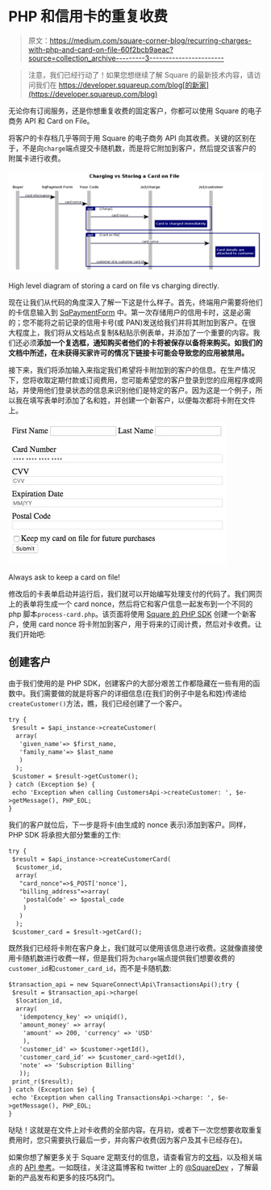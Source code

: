 # PHP 和信用卡的重复收费

> 原文：<https://medium.com/square-corner-blog/recurring-charges-with-php-and-card-on-file-60f2bcb9aeac?source=collection_archive---------3----------------------->

> 注意，我们已经行动了！如果您想继续了解 Square 的最新技术内容，请访问我们在 https://developer.squareup.com/blog[的新家](https://developer.squareup.com/blog)

无论你有订阅服务，还是你想重复收费的固定客户，你都可以使用 Square 的电子商务 API 和 Card on File。

将客户的卡存档几乎等同于用 Square 的电子商务 API 向其收费。关键的区别在于，不是向`charge`端点提交卡随机数，而是将它附加到客户，然后提交该客户的附属卡进行收费。

![](img/42eb7ee1a46f920dae5d20dd8ef257fb.png)

High level diagram of storing a card on file vs charging directly.

现在让我们从代码的角度深入了解一下这是什么样子。首先，终端用户需要将他们的卡信息输入到 [SqPaymentForm](https://docs.connect.squareup.com/articles/adding-payment-form) 中。第一次存储用户的信用卡时，这是必需的；您不能将之前记录的信用卡号(或 PAN)发送给我们并将其附加到客户。在很大程度上，我们将从文档站点复制&粘贴示例表单，并添加了一个重要的内容。我们还必须**添加一个复选框，通知购买者他们的卡将被保存以备将来购买。如我们的文档中所述，在未获得买家许可的情况下链接卡可能会导致您的应用被禁用。**

接下来，我们将添加输入来指定我们希望将卡附加到的客户的信息。在生产情况下，您将收取定期付款或订阅费用，您可能希望您的客户登录到您的应用程序或网站，并使用他们登录状态的信息来识别他们是特定的客户。因为这是一个例子，所以我在填写表单时添加了名和姓，并创建一个新客户，以便每次都将卡附在文件上。

![](img/0be6b85a0752e091e02c3a2359b57c76.png)

Always ask to keep a card on file!

修改后的卡表单启动并运行后，我们就可以开始编写处理支付的代码了。我们网页上的表单将生成一个 card nonce，然后将它和客户信息一起发布到一个不同的 php 脚本`process-card.php`。该页面将使用 [Square 的 PHP SDK](https://github.com/square/connect-php-sdk) 创建一个新客户，使用 card nonce 将卡附加到客户，用于将来的订阅计费，然后对卡收费。让我们开始吧:

## 创建客户

由于我们使用的是 PHP SDK，创建客户的大部分艰苦工作都隐藏在一些有用的函数中。我们需要做的就是将客户的详细信息(在我们的例子中是名和姓)传递给`createCustomer()`方法，瞧，我们已经创建了一个客户。

```
try {
 $result = $api_instance->createCustomer(
  array(
   'given_name'=> $first_name,
   'family_name'=> $last_name
   )
  );
 $customer = $result->getCustomer(); 
} catch (Exception $e) {
 echo 'Exception when calling CustomersApi->createCustomer: ', $e->getMessage(), PHP_EOL;
}
```

我们的客户就位后，下一步是将卡(由生成的 nonce 表示)添加到客户。同样，PHP SDK 将承担大部分繁重的工作:

```
try {
 $result = $api_instance->createCustomerCard(
  $customer_id,
  array(
   "card_nonce"=>$_POST['nonce'],
   "billing_address"=>array(
    'postalCode' => $postal_code
    )
   )
  );
 $customer_card = $result->getCard();
```

既然我们已经将卡附在客户身上，我们就可以使用该信息进行收费。这就像直接使用卡随机数进行收费一样，但是我们将为`charge`端点提供我们想要收费的`customer_id`和`customer_card_id`，而不是卡随机数:

```
$transaction_api = new SquareConnect\Api\TransactionsApi();try {
 $result = $transaction_api->charge(
  $location_id,
  array(
   'idempotency_key' => uniqid(),
   'amount_money' => array(
    'amount' => 200, 'currency' => 'USD'
    ),
   'customer_id' => $customer->getId(),
   'customer_card_id' => $customer_card->getId(),
   'note' => 'Subscription Billing'
   ));
 print_r($result);
} catch (Exception $e) {
 echo 'Exception when calling TransactionsApi->charge: ', $e->getMessage(), PHP_EOL;
}
```

哒哒！这就是在文件上对卡收费的全部内容。在月初，或者下一次您想要收取重复费用时，您只需要执行最后一步，并向客户收费(因为客户及其卡已经存在)。

如果你想了解更多关于 Square 定期支付的信息，请查看官方的[文档](https://docs.connect.squareup.com/articles/processing-recurring-payments-ruby)，以及相关端点的 [API 参考](https://docs.connect.squareup.com/api/connect/v2/)。一如既往，关注这篇博客和 twitter 上的 [@SquareDev](https://twitter.com/squaredev) ，了解最新的产品发布和更多的技巧&窍门。